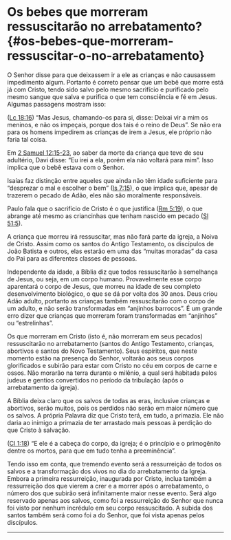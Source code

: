 # Os bebes que morreram ressuscitarão no arrebatamento? {#os-bebes-que-morreram-ressuscitar-o-no-arrebatamento}

O Senhor disse para que deixassem ir a ele as crianças e não causassem impedimento algum. Portanto é correto pensar que um bebê que morre está já com Cristo, tendo sido salvo pelo mesmo sacrifício e purificado pelo mesmo sangue que salva e purifica o que tem consciência e fé em Jesus. Algumas passagens mostram isso:

([Lc 18:16](http://bibliaonline.com.br/acf/lc/18/16)) “Mas Jesus, chamando-os para si, disse: Deixai vir a mim os meninos, e não os impeçais, porque dos tais é o reino de Deus”. Se não era para os homens impedirem as crianças de irem a Jesus, ele próprio não faria tal coisa.

Em [2 Samuel 12:15-23](http://bibliaonline.com.br/acf/2sm/12/15-23), ao saber da morte da criança que teve de seu adultério, Davi disse: “Eu irei a ela, porém ela não voltará para mim”. Isso implica que o bebê estava com o Senhor.

Isaías faz distinção entre aqueles que ainda não têm idade suficiente para “desprezar o mal e escolher o bem” ([Is 7:15](http://bibliaonline.com.br/acf/is/7/15)), o que implica que, apesar de trazerem o pecado de Adão, eles não são moralmente responsáveis.

Paulo fala que o sacrifício de Cristo é o que justifica ([Rm 5:19](http://bibliaonline.com.br/acf/rm/5/19)), o que abrange até mesmo as criancinhas que tenham nascido em pecado ([Sl 51:5](http://bibliaonline.com.br/acf/sl/51/5)).

A criança que morreu irá ressuscitar, mas não fará parte da igreja, a Noiva de Cristo. Assim como os santos do Antigo Testamento, os discípulos de João Batista e outros, elas estarão em uma das “muitas moradas” da casa do Pai para as diferentes classes de pessoas.

Independente da idade, a Bíblia diz que todos ressuscitarão à semelhança de Jesus, ou seja, em um corpo humano. Provavelmente esse corpo aparentará o corpo de Jesus, que morreu na idade de seu completo desenvolvimento biológico, o que se dá por volta dos 30 anos. Deus criou Adão adulto, portanto as crianças também ressuscitarão com o corpo de um adulto, e não serão transformadas em “anjinhos barrocos”. É um grande erro dizer que crianças que morreram foram transformadas em “anjinhos” ou “estrelinhas”.

Os que morreram em Cristo (isto é, não morreram em seus pecados) ressuscitarão no arrebatamento (santos do Antigo Testamento, crianças, abortivos e santos do Novo Testamento). Seus espíritos, que neste momento estão na presença do Senhor, voltarão aos seus corpos glorificados e subirão para estar com Cristo no céu em corpos de carne e ossos. Não morarão na terra durante o milênio, a qual será habitada pelos judeus e gentios convertidos no período da tribulação (após o arrebatamento da igreja).

A Bíblia deixa claro que os salvos de todas as eras, inclusive crianças e abortivos, serão muitos, pois os perdidos não serão em maior número que os salvos. A própria Palavra diz que Cristo terá, em tudo, a primazia. Ele não daria ao inimigo a primazia de ter arrastado mais pessoas à perdição do que Cristo à salvação.

([Cl 1:18](http://bibliaonline.com.br/acf/cl/1/18)) “E ele é a cabeça do corpo, da igreja; é o princípio e o primogênito dentre os mortos, para que em tudo tenha a preeminência”.

Tendo isso em conta, que tremendo evento será a ressurreição de todos os salvos e a transformação dos vivos no dia do arrebatamento da Igreja. Embora a primeira ressurreição, inaugurada por Cristo, inclua também a ressurreição dos que vierem a crer e a morrer após o arrebatamento, o número dos que subirão será infinitamente maior nesse evento. Será algo reservado apenas aos salvos, como foi a ressurreição do Senhor que nunca foi visto por nenhum incrédulo em seu corpo ressuscitado. A subida dos santos também será como foi a do Senhor, que foi vista apenas pelos discípulos.

*****